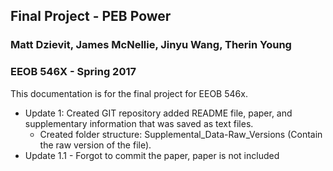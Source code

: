 ## Final Project - PEB Power  
### Matt Dzievit, James McNellie, Jinyu Wang, Therin Young

### EEOB 546X - Spring 2017

This documentation is for the final project for EEOB 546x.

- Update 1: Created GIT repository added README file, paper, and supplementary information that was saved as text files.
	- Created folder structure: Supplemental_Data-Raw\_Versions (Contain the raw version of the file).
- Update 1.1 - Forgot to commit the paper, paper is not included